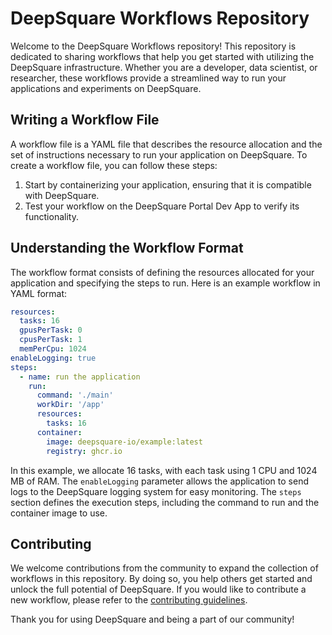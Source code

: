 # DeepSquare Workflows Repository

Welcome to the DeepSquare Workflows repository! This repository is dedicated to sharing workflows that help you get started with utilizing the DeepSquare infrastructure. Whether you are a developer, data scientist, or researcher, these workflows provide a streamlined way to run your applications and experiments on DeepSquare.

## Writing a Workflow File

A workflow file is a YAML file that describes the resource allocation and the set of instructions necessary to run your application on DeepSquare. To create a workflow file, you can follow these steps:

1. Start by containerizing your application, ensuring that it is compatible with DeepSquare.
2. Test your workflow on the DeepSquare Portal Dev App to verify its functionality.

## Understanding the Workflow Format

The workflow format consists of defining the resources allocated for your application and specifying the steps to run. Here is an example workflow in YAML format:

```yaml
resources:
  tasks: 16
  gpusPerTask: 0
  cpusPerTask: 1
  memPerCpu: 1024
enableLogging: true
steps:
  - name: run the application
    run:
      command: './main'
      workDir: '/app'
      resources:
        tasks: 16
      container:
        image: deepsquare-io/example:latest
        registry: ghcr.io
```

In this example, we allocate 16 tasks, with each task using 1 CPU and 1024 MB of RAM. The `enableLogging` parameter allows the application to send logs to the DeepSquare logging system for easy monitoring. The `steps` section defines the execution steps, including the command to run and the container image to use.

## Contributing

We welcome contributions from the community to expand the collection of workflows in this repository. By doing so, you help others get started and unlock the full potential of DeepSquare. If you would like to contribute a new workflow, please refer to the [contributing guidelines](CONTRIBUTING.md).

Thank you for using DeepSquare and being a part of our community!
